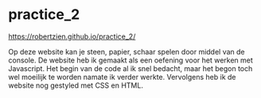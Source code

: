 # practice_2

https://robertzien.github.io/practice_2/

Op deze website kan je steen, papier, schaar spelen door middel van de console. De website heb ik gemaakt als een oefening voor het werken met Javascript. Het begin van de code al ik snel bedacht, maar het begon toch wel moeilijk te worden namate ik verder werkte. Vervolgens heb ik de website nog gestyled met CSS en HTML.
